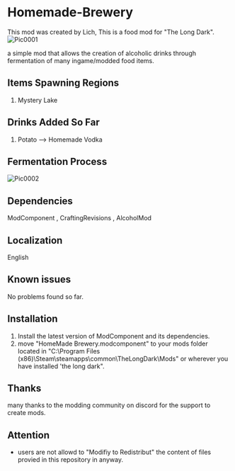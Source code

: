 # Homemade-Brewery

This mod was created by Lich, This is a food mod for "The Long Dark".
![Pic0001](https://github.com/user-attachments/assets/5ca41003-3fc7-4973-8106-ed8a685d3e97)

a simple mod that allows the creation of alcoholic drinks through fermentation of many ingame/modded food items.
## Items Spawning Regions
1. Mystery Lake

## Drinks Added So Far
1. Potato --> Homemade Vodka

## Fermentation Process
![Pic0002](https://github.com/user-attachments/assets/505bc7a2-14e4-475f-8c73-79f0ba27a7dc)

## Dependencies
ModComponent , CraftingRevisions , AlcoholMod

## Localization
English 
## Known issues
No problems found so far.
## Installation
1. Install the latest version of ModComponent and its dependencies.
2. move "HomeMade Brewery.modcomponent" to your mods folder located in "C:\Program Files (x86)\Steam\steamapps\common\TheLongDark\Mods" or wherever you have installed 'the long dark".
## Thanks
many thanks to the modding community on discord for the support to create mods.

## Attention
- users are not allowd to "Modifiy to Redistribut" the content of files provied in this repository in anyway.
